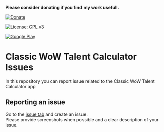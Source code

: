 **Please consider donating if you find my work usefull.**

[![Donate](https://img.shields.io/badge/Donate-PayPal-green.svg)](https://www.paypal.me/schellenberga)

[![License: GPL v3](https://img.shields.io/badge/License-GPL%20v3-blue.svg)](https://www.gnu.org/licenses/gpl-3.0)

[![Google Play](http://docs.huihoo.com/android/5.0/images/brand/en_generic_rgb_wo_45.png)](https://play.google.com/store/apps/details?id=com.oppahansi.ltc)

# Classic WoW Talent Calculator Issues
In this repository you can report issue related to the Classic WoW Talent Calculator app

## Reporting an issue

Go to the [issue tab](https://github.com/oppahansi/Classic-WoW-Talent-Calculator-Issues/issues) and create an issue.  
Please provide screenshots when possible and a clear description of your issue.
